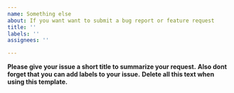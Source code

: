 ```yaml
---
name: Something else
about: If you want want to submit a bug report or feature request
title: ''
labels: ''
assignees: ''

---
```


**Please give your issue a short title to summarize your request.**
**Also dont forget that you can add labels to your issue.**
**Delete all this text when using this template.**
